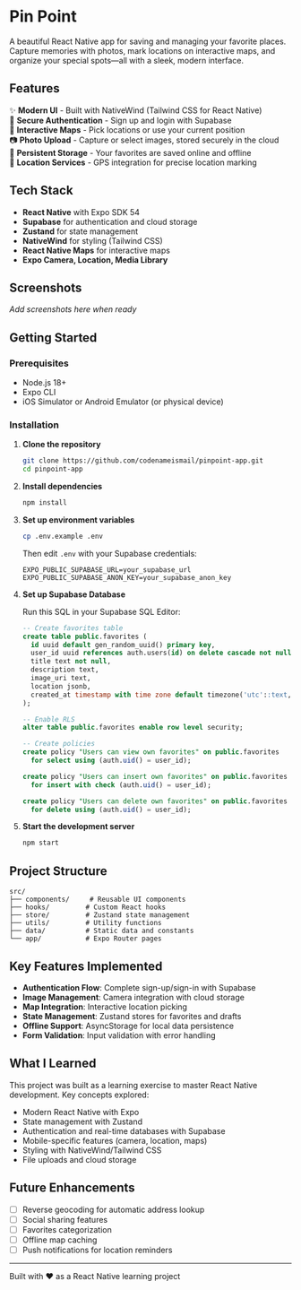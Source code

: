 # Pin Point

A beautiful React Native app for saving and managing your favorite places. Capture memories with photos, mark locations on interactive maps, and organize your special spots—all with a sleek, modern interface.

<!-- ![Pin Point Screenshot](assets/images/screenshot.png) -->

## Features

✨ **Modern UI** - Built with NativeWind (Tailwind CSS for React Native)  
🔐 **Secure Authentication** - Sign up and login with Supabase  
📍 **Interactive Maps** - Pick locations or use your current position  
📷 **Photo Upload** - Capture or select images, stored securely in the cloud  
💾 **Persistent Storage** - Your favorites are saved online and offline  
🎯 **Location Services** - GPS integration for precise location marking

## Tech Stack

- **React Native** with Expo SDK 54
- **Supabase** for authentication and cloud storage
- **Zustand** for state management
- **NativeWind** for styling (Tailwind CSS)
- **React Native Maps** for interactive maps
- **Expo Camera, Location, Media Library**

## Screenshots

_Add screenshots here when ready_

## Getting Started

### Prerequisites

- Node.js 18+
- Expo CLI
- iOS Simulator or Android Emulator (or physical device)

### Installation

1. **Clone the repository**

   ```bash
   git clone https://github.com/codenameismail/pinpoint-app.git
   cd pinpoint-app
   ```

2. **Install dependencies**

   ```bash
   npm install
   ```

3. **Set up environment variables**

   ```bash
   cp .env.example .env
   ```

   Then edit `.env` with your Supabase credentials:

   ```
   EXPO_PUBLIC_SUPABASE_URL=your_supabase_url
   EXPO_PUBLIC_SUPABASE_ANON_KEY=your_supabase_anon_key
   ```

4. **Set up Supabase Database**

   Run this SQL in your Supabase SQL Editor:

   ```sql
   -- Create favorites table
   create table public.favorites (
     id uuid default gen_random_uuid() primary key,
     user_id uuid references auth.users(id) on delete cascade not null,
     title text not null,
     description text,
     image_uri text,
     location jsonb,
     created_at timestamp with time zone default timezone('utc'::text, now()) not null
   );

   -- Enable RLS
   alter table public.favorites enable row level security;

   -- Create policies
   create policy "Users can view own favorites" on public.favorites
     for select using (auth.uid() = user_id);

   create policy "Users can insert own favorites" on public.favorites
     for insert with check (auth.uid() = user_id);

   create policy "Users can delete own favorites" on public.favorites
     for delete using (auth.uid() = user_id);
   ```

5. **Start the development server**
   ```bash
   npm start
   ```

## Project Structure

```
src/
├── components/     # Reusable UI components
├── hooks/         # Custom React hooks
├── store/         # Zustand state management
├── utils/         # Utility functions
├── data/          # Static data and constants
└── app/           # Expo Router pages
```

## Key Features Implemented

- **Authentication Flow**: Complete sign-up/sign-in with Supabase
- **Image Management**: Camera integration with cloud storage
- **Map Integration**: Interactive location picking
- **State Management**: Zustand stores for favorites and drafts
- **Offline Support**: AsyncStorage for local data persistence
- **Form Validation**: Input validation with error handling

## What I Learned

This project was built as a learning exercise to master React Native development. Key concepts explored:

- Modern React Native with Expo
- State management with Zustand
- Authentication and real-time databases with Supabase
- Mobile-specific features (camera, location, maps)
- Styling with NativeWind/Tailwind CSS
- File uploads and cloud storage

## Future Enhancements

- [ ] Reverse geocoding for automatic address lookup
- [ ] Social sharing features
- [ ] Favorites categorization
- [ ] Offline map caching
- [ ] Push notifications for location reminders

---

Built with ❤️ as a React Native learning project

